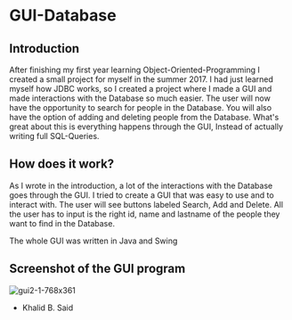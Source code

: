 # GUI-Database

## Introduction
After finishing my first year learning Object-Oriented-Programming I created a small project for myself in the
summer 2017. I had just learned myself how JDBC works, 
so I created a project where I made a GUI and made interactions with the Database so much easier. 
The user will now have the opportunity to search for people in the Database. You will also have the option of 
adding and deleting people from the Database. What's great about this is everything happens through 
the GUI, Instead of actually writing full SQL-Queries. 

## How does it work? 
As I wrote in the introduction, a lot of the interactions with the Database goes
through the GUI. I tried to create a GUI that was easy to use and to interact with. 
The user will see buttons labeled Search, Add and Delete. All the user
has to input is the right id, name and lastname of the people they want to find in
the Database. 

The whole GUI was written in Java and Swing

## Screenshot of the GUI program

![gui2-1-768x361](https://user-images.githubusercontent.com/11196323/35176739-31ed9822-fd7b-11e7-815e-a13793214968.png)





- Khalid B. Said
